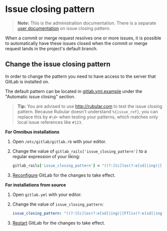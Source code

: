 # Issue closing pattern

>**Note:**
This is the administration documentation.
There is a separate [user documentation] on issue closing pattern.

When a commit or merge request resolves one or more issues, it is possible to
automatically have these issues closed when the commit or merge request lands
in the project's default branch.

## Change the issue closing pattern

In order to change the pattern you need to have access to the server that GitLab
is installed on.

The default pattern can be located in [gitlab.yml.example] under the
"Automatic issue closing" section.

> **Tip:**
You are advised to use http://rubular.com to test the issue closing pattern.
Because Rubular doesn't understand `%{issue_ref}`, you can replace this by
`#\d+` when testing your patterns, which matches only local issue references like `#123`.

**For Omnibus installations**

1. Open `/etc/gitlab/gitlab.rb` with your editor.
1. Change the value of `gitlab_rails['issue_closing_pattern']` to a regular
   expression of your liking:

    ```ruby
    gitlab_rails['issue_closing_pattern'] = "((?:[Cc]los(?:e[sd]|ing)|[Ff]ix(?:e[sd]|ing)?) +(?:(?:issues? +)?%{issue_ref}(?:(?:, *| +and +)?))+)"
    ```
1. [Reconfigure] GitLab for the changes to take effect.

**For installations from source**

1. Open `gitlab.yml` with your editor.
1. Change the value of `issue_closing_pattern`:

    ```yaml
    issue_closing_pattern: "((?:[Cc]los(?:e[sd]|ing)|[Ff]ix(?:e[sd]|ing)?) +(?:(?:issues? +)?%{issue_ref}(?:(?:, *| +and +)?))+)"
    ```

1. [Restart] GitLab for the changes to take effect.

[gitlab.yml.example]: https://gitlab.com/gitlab-org/gitlab-ce/blob/master/config/gitlab.yml.example
[reconfigure]: restart_gitlab.md#omnibus-gitlab-reconfigure
[restart]: restart_gitlab.md#installations-from-source
[user documentation]: ../user/project/issues/automatic_issue_closing.md
